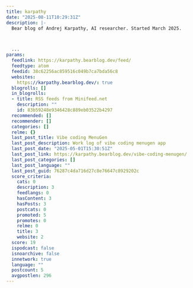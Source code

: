 ```yaml
---
title: karpathy
date: "2025-08-11T10:29:31Z"
description: |-
  Bear blog of Andrej Karpathy, AI researcher. Started March 2025.



  ...
params:
  feedlink: https://karpathy.bearblog.dev/feed/
  feedtype: atom
  feedid: 38c62256ac859516c049b7ca7bda56c8
  websites:
    https://karpathy.bearblog.dev/: true
  blogrolls: []
  in_blogrolls:
  - title: RSS feeds from Minifeed.net
    description: ""
    id: 83b59248e9346428c889eb03522b4297
  recommended: []
  recommender: []
  categories: []
  relme: {}
  last_post_title: Vibe coding MenuGen
  last_post_description: Work log of vibe coding menugen app
  last_post_date: "2025-05-01T15:30:51Z"
  last_post_link: https://karpathy.bearblog.dev/vibe-coding-menugen/
  last_post_categories: []
  last_post_language: ""
  last_post_guid: 76287c4da716d27c8e76647c8929202c
  score_criteria:
    cats: 0
    description: 3
    feedlangs: 0
    hasContent: 3
    hasPosts: 3
    postcats: 0
    promoted: 5
    promotes: 0
    relme: 0
    title: 3
    website: 2
  score: 19
  ispodcast: false
  isnoarchive: false
  innetwork: true
  language: ""
  postcount: 5
  avgpostlen: 296
---
```

